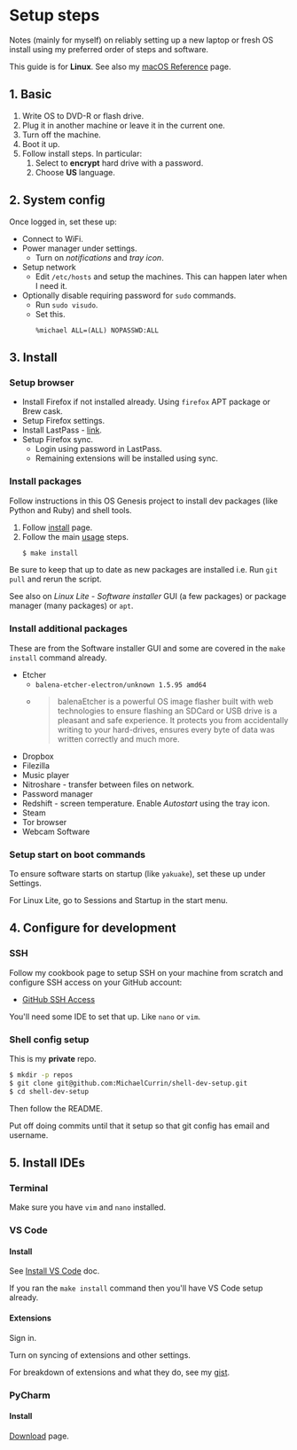 # Setup steps

Notes (mainly for myself) on reliably setting up a new laptop or fresh OS install using my preferred order of steps and software.

This guide is for **Linux**. See also my [macOS Reference](mac-os.md) page.


## 1. Basic

1. Write OS to DVD-R or flash drive.
1. Plug it in another machine or leave it in the current one.
1. Turn off the machine.
1. Boot it up.
1. Follow install steps. In particular:
    1. Select to **encrypt** hard drive with a password.
    1. Choose **US** language.


## 2. System config

Once logged in, set these up:

- Connect to WiFi.
- Power manager under settings.
    - Turn on _notifications_ and _tray icon_.
- Setup network
    - Edit `/etc/hosts` and setup the machines. This can happen later when I need it.
- Optionally disable requiring password for `sudo` commands.
    - Run `sudo visudo`.
    - Set this.
        ```
        %michael ALL=(ALL) NOPASSWD:ALL
        ```

## 3. Install

### Setup browser

- Install Firefox if not installed already. Using `firefox` APT package or Brew cask.
- Setup Firefox settings.
- Install LastPass - [link](https://addons.mozilla.org/en-US/firefox/addon/lastpass-password-manager/).
- Setup Firefox sync.
    - Login using password in LastPass.
    - Remaining extensions will be installed using sync.

### Install packages

Follow instructions in this OS Genesis project to install dev packages (like Python and Ruby) and shell tools.

1. Follow [install](../installation.md) page.
2. Follow the main [usage](../usage.md) steps.
    ```sh
    $ make install
    ```

Be sure to keep that up to date as new packages are installed i.e. Run `git pull` and rerun the script.

See also on _Linux Lite - Software installer_ GUI (a few packages) or package manager (many packages) or `apt`.

### Install additional packages

These are from the Software installer GUI and some are covered in the `make install` command already.

- Etcher
    - `balena-etcher-electron/unknown 1.5.95 amd64`
    - > balenaEtcher is a powerful OS image flasher built with web technologies to ensure flashing an SDCard or USB drive is a pleasant and safe experience. It protects you from accidentally writing to your hard-drives, ensures every byte of data was written correctly and much more.
- Dropbox
- Filezilla
- Music player
- Nitroshare - transfer between files on network.
- Password manager
- Redshift - screen temperature. Enable _Autostart_ using the tray icon.
- Steam
- Tor browser
- Webcam Software

### Setup start on boot commands

To ensure software starts on startup (like `yakuake`), set these up under Settings.

For Linux Lite, go to Sessions and Startup in the start menu.


## 4. Configure for development

### SSH

Follow my cookbook page to setup SSH on your machine from scratch and configure SSH access on your GitHub account:

- [GitHub SSH Access](https://github.com/MichaelCurrin/code-cookbook/blob/master/recipes/shell/ssh/github-ssh-access.md)

You'll need some IDE to set that up. Like `nano` or `vim`.

### Shell config setup

This is my **private** repo.

```sh
$ mkdir -p repos
$ git clone git@github.com:MichaelCurrin/shell-dev-setup.git
$ cd shell-dev-setup
```

Then follow the README.

Put off doing commits until that it setup so that git config has email and username.


## 5. Install IDEs

### Terminal

Make sure you have `vim` and `nano` installed.

### VS Code

#### Install

See [Install VS Code](install-vs-code.md) doc.

If you ran the `make install` command then you'll have VS Code setup already.

#### Extensions

Sign in.

Turn on syncing of extensions and other settings.

For breakdown of extensions and what they do, see my [gist](https://gist.github.com/MichaelCurrin/e1f0b488d4ed8e6c24646e37c75fe2ea).

### PyCharm

#### Install

[Download](https://www.jetbrains.com/pycharm/download/) page.
